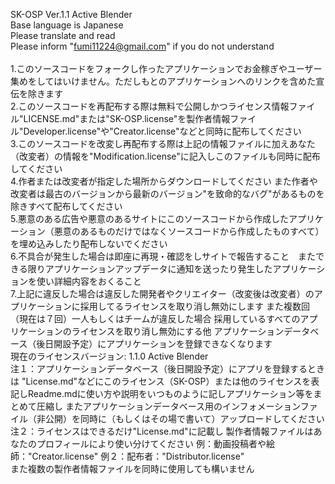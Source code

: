 SK-OSP Ver.1.1 Active Blender </br>
Base language is Japanese </br>
Please translate and read </br>
Please inform "fumi11224@gmail.com" if you do not understand </br>
</br>
1.このソースコードをフォークし作ったアプリケーションでお金稼ぎやユーザー集めをしてはいけません。ただしもとのアプリケーションへのリンクを含めた宣伝を除きます </br>
2.このソースコードを再配布する際は無料で公開しかつライセンス情報ファイル"LICENSE.md"または"SK-OSP.license"を製作者情報ファイル"Developer.license"や"Creator.license"などと同時に配布してください </br>
3.このソースコードを改変し再配布する際は上記の情報ファイルに加えあなた（改変者）の情報を"Modification.license"に記入しこのファイルも同時に配布してください </br>
4.作者または改変者が指定した場所からダウンロードしてください また作者や改変者は最古のバージョンから最新のバージョン"を致命的なバグ"があるものを除きすべて配布してください </br>
5.悪意のある広告や悪意のあるサイトにこのソースコードから作成したアプリケーション（悪意のあるものだけではなくソースコードから作成したものすべて）を埋め込みしたり配布しないでください </br>
6.不具合が発生した場合は即座に再現・確認をしサイトで報告すること　またできる限りアプリケーションアップデータに通知を送ったり発生したアプリケーションを使い詳細内容をおくること　</br>
7.上記に違反した場合は違反した開発者やクリエイター（改変後は改変者）のアプリケーションに採用してるライセンスを取り消し無効にします また複数回（現在は７回）一人もしくはチームが違反した場合 採用しているすべてのアプリケーションのライセンスを取り消し無効にする他 アプリケーションデータベース（後日開設予定）にアプリケーションを登録できなくなります </br>
現在のライセンスバージョン: 1.1.0 Active Blender　</br>
注１：アプリケーションデータベース（後日開設予定）にアプリを登録するときは "License.md"などにこのライセンス（SK-OSP）または他のライセンスを表記しReadme.mdに使い方や説明をいつものように記しアプリケーション等をまとめて圧縮し またアプリケーションデータベース用のインフォメーションファイル（非公開）を同時に（もしくはその場で書いて）アップロードしてください </br>
注２：ライセンスはできるだけ"License.md"に記載し 製作者情報ファイルはあなたのプロフィールにより使い分けてください 例：動画投稿者や絵師："Creator.license" 例２：配布者："Distributor.license" </br>
また複数の製作者情報ファイルを同時に使用しても構いません
